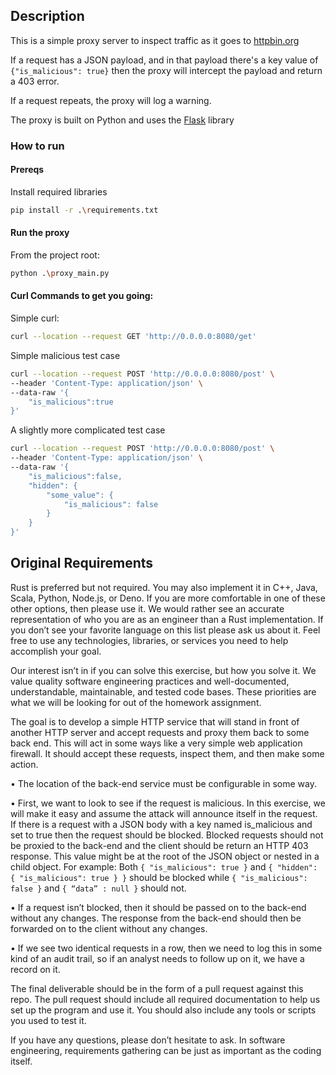 ## Description

This is a simple proxy server to inspect traffic as it goes to [httpbin.org](https://httpbin.org/)

If a request has a JSON payload, and in that payload there's a key value of `{"is_malicious": true}` then the proxy
will intercept the payload and return a 403 error. 

If a request repeats, the proxy will log a warning. 

The proxy is built on Python and uses the [Flask](https://flask.palletsprojects.com/) library

### How to run

#### Prereqs
Install required libraries
```bash
pip install -r .\requirements.txt
```

#### Run the proxy
From the project root:
```bash
python .\proxy_main.py
```

#### Curl Commands to get you going:
Simple curl: 
```bash
curl --location --request GET 'http://0.0.0.0:8080/get'
```

Simple malicious test case
```bash
curl --location --request POST 'http://0.0.0.0:8080/post' \
--header 'Content-Type: application/json' \
--data-raw '{
    "is_malicious":true
}'
```

A slightly more complicated test case
```bash
curl --location --request POST 'http://0.0.0.0:8080/post' \
--header 'Content-Type: application/json' \
--data-raw '{
    "is_malicious":false,
    "hidden": {
        "some_value": {
            "is_malicious": false
        }
    }
}'
```


## Original Requirements
Rust is preferred but not required.  You may also implement it in C++, Java, Scala, Python, Node.js, or Deno.  If you are more comfortable in one of these other options, then please use it.  We would rather see an accurate representation of who you are as an engineer than a Rust implementation.  If you don’t see your favorite language on this list please ask us about it.  Feel free to use any technologies, libraries, or services you need to help accomplish your goal.

Our interest isn’t in if you can solve this exercise, but how you solve it.  We value quality software engineering practices and well-documented, understandable, maintainable, and tested code bases.  These priorities are what we will be looking for out of the homework assignment.  

The goal is to develop a simple HTTP service that will stand in front of another HTTP server and accept requests and proxy them back to some back end.  This will act in some ways like a very simple web application firewall.  It should accept these requests, inspect them, and then make some action.


   • The location of the back-end service must be configurable in some way.

   • First, we want to look to see if the request is malicious.  In this exercise, we will make it easy and assume the attack will announce itself in the request.  If there is a request with a JSON body with a key named is_malicious and set to true then the request should be blocked.  Blocked requests should not be proxied to the back-end and the client should be return an HTTP 403 response. This value might be at the root of the JSON object or nested in a child object.  For example: Both `{ "is_malicious": true }` and `{ "hidden": { "is_malicious": true } }` should be blocked while `{ "is_malicious": false }` and `{ “data” : null }` should not.

   • If a request isn’t blocked, then it should be passed on to the back-end without any changes.  The response from the back-end should then be forwarded on to the client without any changes.

   • If we see two identical requests in a row, then we need to log this in some kind of an audit trail, so if an analyst needs to follow up on it, we have a record on it.
      

The final deliverable should be in the form of a pull request against this repo.  The pull request should include all required documentation to help us set up the program and use it.  You should also include any tools or scripts you used to test it.  

If you have any questions, please don’t hesitate to ask.  In software engineering, requirements gathering can be just as important as the coding itself.
